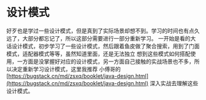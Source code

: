 # 设计模式
好歹也是学过一些设计模式，但是真到了实际场景却想不到。学习的时间也有点久远了，大部分都忘记了，所以这部分需要进行一部分重新学习。
一开始是看的大话设计模式，初步学习了一些设计模式，然后跟着鱼皮做了聚合搜索，用到了门面模式，适配器模式等等，虽然知道里面，还是无法独立
想到这些模式如何搭配使用，一方面是没掌握好对应的设计模式，另一方面自己接触的实战场景也不多，所以决定重新学习设计模式，这里我推荐
小傅哥的[https://bugstack.cn/md/zsxq/booklet/java-design.html](https://bugstack.cn/md/zsxq/booklet/java-design.html)
深入实战去理解这些设计模式。
